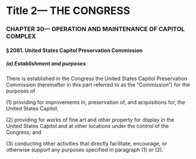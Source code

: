 
# Title 2— THE CONGRESS
### CHAPTER 30— OPERATION AND MAINTENANCE OF CAPITOL COMPLEX
#### § 2081. United States Capitol Preservation Commission
##### (a) Establishment and purposes

There is established in the Congress the United States Capitol Preservation Commission (hereinafter in this part referred to as the “Commission”) for the purposes of

(1) providing for improvements in, preservation of, and acquisitions for, the United States Capitol;

(2) providing for works of fine art and other property for display in the United States Capitol and at other locations under the control of the Congress; and

(3) conducting other activities that directly facilitate, encourage, or otherwise support any purposes specified in paragraph (1) or (2).
